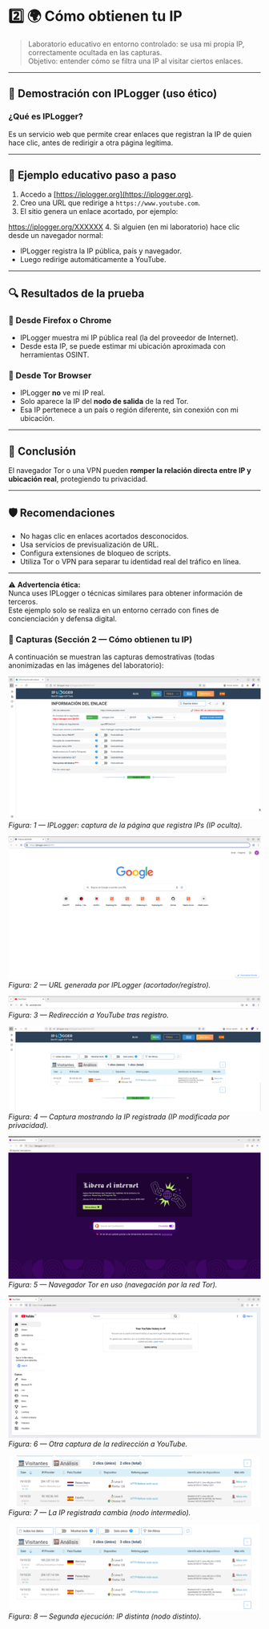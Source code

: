 # 2️⃣ 🌍 Cómo obtienen tu IP

> Laboratorio educativo en entorno controlado: se usa mi propia IP, correctamente ocultada en las capturas.  
> Objetivo: entender cómo se filtra una IP al visitar ciertos enlaces.

---

## 🧪 Demostración con IPLogger (uso ético)

### ¿Qué es IPLogger?
Es un servicio web que permite crear enlaces que registran la IP de quien hace clic, antes de redirigir a otra página legítima.

---

## 🧩 Ejemplo educativo paso a paso

1. Accedo a [https://iplogger.org](https://iplogger.org).  
2. Creo una URL que redirige a `https://www.youtube.com`.  
3. El sitio genera un enlace acortado, por ejemplo:

https://iplogger.org/XXXXXX
4. Si alguien (en mi laboratorio) hace clic desde un navegador normal:
- IPLogger registra la IP pública, país y navegador.
- Luego redirige automáticamente a YouTube.

---

## 🔍 Resultados de la prueba

### 🔸 Desde Firefox o Chrome
- IPLogger muestra mi IP pública real (la del proveedor de Internet).  
- Desde esta IP, se puede estimar mi ubicación aproximada con herramientas OSINT.

### 🔸 Desde Tor Browser
- IPLogger **no** ve mi IP real.  
- Solo aparece la IP del **nodo de salida** de la red Tor.  
- Esa IP pertenece a un país o región diferente, sin conexión con mi ubicación.

---

## 🧠 Conclusión

El navegador Tor o una VPN pueden **romper la relación directa entre IP y ubicación real**, protegiendo tu privacidad.

---

## 🛡️ Recomendaciones

- No hagas clic en enlaces acortados desconocidos.  
- Usa servicios de previsualización de URL.  
- Configura extensiones de bloqueo de scripts.  
- Utiliza Tor o VPN para separar tu identidad real del tráfico en línea.

---

⚠️ **Advertencia ética:**  
Nunca uses IPLogger o técnicas similares para obtener información de terceros.  
Este ejemplo solo se realiza en un entorno cerrado con fines de concienciación y defensa digital.

### 📸 Capturas (Sección 2 — Cómo obtienen tu IP)

A continuación se muestran las capturas demostrativas (todas anonimizadas en las imágenes del laboratorio):

<!-- Imágenes: 1..8 -->
![IPLOGGER](<./capturas/1,IPLOGGER.png>)  
*Figura: 1 — IPLogger: captura de la página que registra IPs (IP oculta).*

![URL IPLogger](<./capturas/2,url de iplogger.png>)  
*Figura: 2 — URL generada por IPLogger (acortador/registro).*

![YouTube redirige](<./capturas/3,ytb de url.png>)  
*Figura: 3 — Redirección a YouTube tras registro.*

![Saco mi IP](<./capturas/4,saco mi ip.png>)  
*Figura: 4 — Captura mostrando la IP registrada (IP modificada por privacidad).*

![Navegador Tor navegación](<./capturas/5, nav thor.png>)  
*Figura: 5 — Navegador Tor en uso (navegación por la red Tor).*

![Me redirige a YTB](<./capturas/6,tmb me redirige a ytb.png>)  
*Figura: 6 — Otra captura de la redirección a YouTube.*

![Enruta mi IP y pone otra](<./capturas/7, enruta mi ip y me pone otra.png>)  
*Figura: 7 — La IP registrada cambia (nodo intermedio).*

![Lo vuelvo a hacer y me da otra IP](<./capturas/8, lo vuelvo a hacer y me da otra ip.png>)  
*Figura: 8 — Segunda ejecución: IP distinta (nodo distinto).*
